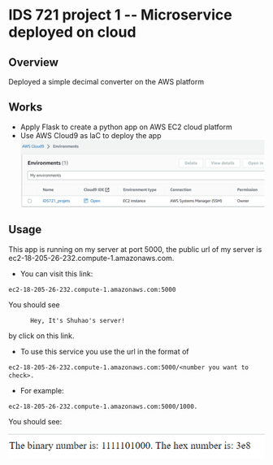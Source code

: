 # IDS 721 project 1 -- Microservice deployed on cloud 

## Overview
Deployed a simple decimal converter on the AWS platform

## Works
- Apply Flask to create a python app on AWS EC2 cloud platform
- Use AWS Cloud9 as laC to deploy the app
![cloud9](./images/cloud9.png)

## Usage
This app is running on my server at port 5000, the public url of my server is ec2-18-205-26-232.compute-1.amazonaws.com.

- You can visit this link: 
```
ec2-18-205-26-232.compute-1.amazonaws.com:5000
```
You should see 
  ``` 
        Hey, It's Shuhao's server!
  ```
by click on this link.

- To use this service you use the url in the format of 
```
ec2-18-205-26-232.compute-1.amazonaws.com:5000/<number you want to check>.
```
- For example: 
```
ec2-18-205-26-232.compute-1.amazonaws.com:5000/1000. 
```
You should see:

![result](./images/result.png)